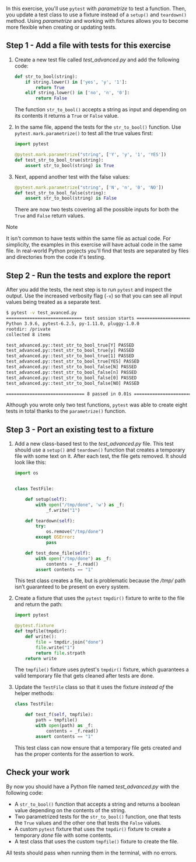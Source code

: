 In this exercise, you'll use `pytest` with _parametrize_ to test a function. Then, you update a test class to use a fixture instead of a `setup()` and `teardown()` method. Using _parametrize_ and working with fixtures allows you to become more flexible when creating or updating tests.

## Step 1 - Add a file with tests for this exercise

1. Create a new test file called _test_advanced.py_ and add the following code:

    ```python
    def str_to_bool(string):
        if string.lower() in ['yes', 'y', '1']:
            return True
        elif string.lower() in ['no', 'n', '0']:
            return False

    ```

    The function `str_to_bool()` accepts a string as input and depending on its contents it returns a `True` or `False` value. 

2. In the same file, append the tests for the `str_to_bool()` function. Use `pytest.mark.parametrize()` to test all the true values first:

    ```python
    import pytest 

    @pytest.mark.parametrize("string", ['Y', 'y', '1', 'YES'])
    def test_str_to_bool_true(string):
        assert str_to_bool(string) is True
    ```
    
3. Next, append another test with the false values:

    ```python
    @pytest.mark.parametrize("string", ['N', 'n', '0', 'NO'])
    def test_str_to_bool_false(string):
        assert str_to_bool(string) is False
    ```
    
    There are now two tests covering all the possible inputs for both the `True` and `False` return values. 

> [!NOTE]
> It isn't common to have tests within the same file as actual code. For simplicity, the examples in this exercise will have actual code in the same file. In real-world Python projects you'll find that tests are separated by files and directories from the code it's testing. 

## Step 2 - Run the tests and explore the report

After you add the tests, the next step is to run `pytest` and inspect the output. Use the increased verbosity flag (`-v`) so that you can see all input values being treated as a separate test. 

```bash
$ pytest -v test_avanced.py
============================= test session starts ==============================
Python 3.9.6, pytest-6.2.5, py-1.11.0, pluggy-1.0.0 
rootdir: /private
collected 8 items

test_advanced.py::test_str_to_bool_true[Y] PASSED                        [ 12%]
test_advanced.py::test_str_to_bool_true[y] PASSED                        [ 25%]
test_advanced.py::test_str_to_bool_true[1] PASSED                        [ 37%]
test_advanced.py::test_str_to_bool_true[YES] PASSED                      [ 50%]
test_advanced.py::test_str_to_bool_false[N] PASSED                       [ 62%]
test_advanced.py::test_str_to_bool_false[n] PASSED                       [ 75%]
test_advanced.py::test_str_to_bool_false[0] PASSED                       [ 87%]
test_advanced.py::test_str_to_bool_false[NO] PASSED                      [100%]

============================== 8 passed in 0.01s ===============================
```

Although you wrote only two test functions, `pytest` was able to create eight tests in total thanks to the `parametrize()` function.

## Step 3 - Port an existing test to a fixture

1. Add a new class-based test to the _test_advanced.py_ file. This test should use a `setup()` and `teardown()` function that creates a temporary file with some text on it. After each test, the file gets removed. It should look like this:

   ```python
   import os
   
   
   class TestFile:
   
       def setup(self):
           with open("/tmp/done", 'w') as _f:
               _f.write("1")
   
       def teardown(self):
           try:
               os.remove("/tmp/done")
           except OSError:
               pass
   
       def test_done_file(self):
           with open("/tmp/done") as _f:
               contents = _f.read()
           assert contents == "1"
   ```
   
   This test class creates a file, but is problematic because the _/tmp/_ path isn’t guaranteed to be present on every system. 

2. Create a fixture that uses the `pytest` `tmpdir()` fixture to write to the file and return the path:
   
   ```python
   import pytest

   @pytest.fixture
   def tmpfile(tmpdir):
       def write():
           file = tmpdir.join("done")
           file.write("1")
           return file.strpath
       return write
   ```

   The `tmpfile()` fixture uses pytest's `tmpdir()` fixture, which guarantees a valid temporary file that gets cleaned after tests are done.

3. Update the `TestFile` class so that it uses the fixture _instead of_ the helper methods:

    ```python
    class TestFile:

        def test_f(self, tmpfile):
            path = tmpfile()
            with open(path) as _f:
                contents = _f.read()
            assert contents == "1"
    ```

    This test class can now ensure that a temporary file gets created and has the proper contents for the assertion to work.

## Check your work 

By now you should have a Python file named _test_advanced.py_ with the following code: 

- A `str_to_bool()` function that accepts a string and returns a boolean value depending on the contents of the string.
- Two parametrized tests for the `str_to_bool()` function, one that tests the `True` values and the other one that tests the `False` values.
- A custom `pytest` fixture that uses the `tmpdir()` fixture to create a temporary _done_ file with some contents.
- A test class that uses the custom `tmpfile()` fixture to create the file.

All tests should pass when running them in the terminal, with no errors.